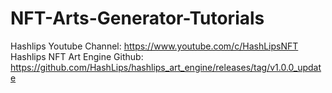 # NFT-Arts-Generator-Tutorials

Hashlips Youtube Channel: https://www.youtube.com/c/HashLipsNFT  
Hashlips NFT Art Engine Github: https://github.com/HashLips/hashlips_art_engine/releases/tag/v1.0.0_update

